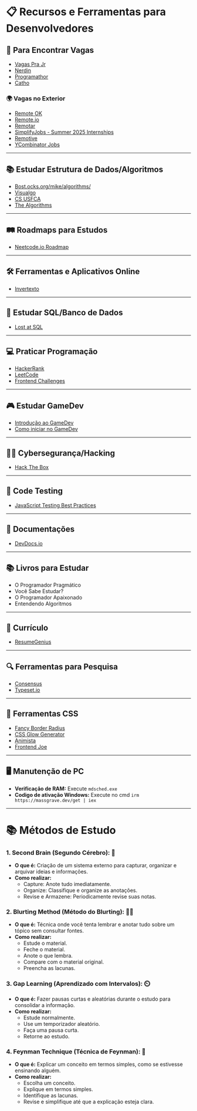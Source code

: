 # 📋 Recursos e Ferramentas para Desenvolvedores

## 🔎 Para Encontrar Vagas
- [Vagas Pra Jr](https://vagasprajr.com)
- [Nerdin](https://nerdin.com.br)
- [Programathor](https://programathor.com.br)
- [Catho](https://catho.com.br)

### 🌍 Vagas no Exterior
- [Remote OK](https://remoteok.com)
- [Remote.io](https://remote.io)
- [Remotar](https://remotar.com.br)
- [SimplifyJobs - Summer 2025 Internships](https://github.com/SimplifyJobs/Summer2025-Internships)
- [Remotive](https://remotive.com)
- [YCombinator Jobs](https://www.ycombinator.com/jobs)

---

## 📚 Estudar Estrutura de Dados/Algoritmos
- [Bost.ocks.org/mike/algorithms/](https://bost.ocks.org/mike/algorithms/)
- [Visualgo](https://visualgo.net)
- [CS USFCA](https://www.cs.usfca.edu/)
- [The Algorithms](https://the-algorithms.com/pt)

---

## 🛤️ Roadmaps para Estudos
- [Neetcode.io Roadmap](https://neetcode.io/roadmap)

---

## 🛠 Ferramentas e Aplicativos Online
- [Invertexto](https://www.invertexto.com)

---

## 💾 Estudar SQL/Banco de Dados
- [Lost at SQL](https://lost-at-sql.therobinlord.com/)

---

## 💻 Praticar Programação
- [HackerRank](https://www.hackerrank.com)
- [LeetCode](https://leetcode.com)
- [Frontend Challenges](https://github.com/felipefialho/frontend-challenges/blob/main/readme.md)

---

## 🎮 Estudar GameDev
- [Introdução ao GameDev](https://www.youtube.com/watch?v=rJZyPdYIbZI)
- [Como iniciar no GameDev](https://www.youtube.com/watch?v=eANjGomWZp4)

---

## 🕵️‍♂️ Cybersegurança/Hacking
- [Hack The Box](https://www.hackthebox.com)

---

## 🧪 Code Testing
- [JavaScript Testing Best Practices](https://github.com/goldbergyoni/javascript-testing-best-practices/blob/master/readme-pt-br.md)

---

## 📄 Documentações
- [DevDocs.io](https://devdocs.io/)

---

## 📚 Livros para Estudar
- O Programador Pragmático
- Você Sabe Estudar?
- O Programador Apaixonado
- Entendendo Algoritmos

---

## 📝 Currículo
- [ResumeGenius](https://resumegenius.com)

---

## 🔍 Ferramentas para Pesquisa
- [Consensus](https://www.consensus.app/)
- [Typeset.io](https://typeset.io)

---

## 🔧 Ferramentas CSS
- [Fancy Border Radius](https://9elements.github.io/fancy-border-radius)
- [CSS Glow Generator](https://cssbud.com/css-generator/css-glow-generator)
- [Animista](https://animista.net)
- [Frontend Joe](https://github.com/frontend-joe)

---

## 🖥️ Manutenção de PC
- **Verificação de RAM:** Execute `mdsched.exe`
- **Codigo de ativação Windows:** Execute no cmd `irm https://massgrave.dev/get | iex`

---

# 📚 Métodos de Estudo

### 1. **Second Brain (Segundo Cérebro): 🧠**
- **O que é:** Criação de um sistema externo para capturar, organizar e arquivar ideias e informações.
- **Como realizar:**
  - Capture: Anote tudo imediatamente.
  - Organize: Classifique e organize as anotações.
  - Revise e Armazene: Periodicamente revise suas notas.

### 2. **Blurting Method (Método do Blurting): ✍🏼**
- **O que é:** Técnica onde você tenta lembrar e anotar tudo sobre um tópico sem consultar fontes.
- **Como realizar:**
  - Estude o material.
  - Feche o material.
  - Anote o que lembra.
  - Compare com o material original.
  - Preencha as lacunas.

### 3. **Gap Learning (Aprendizado com Intervalos): ⏲️**
- **O que é:** Fazer pausas curtas e aleatórias durante o estudo para consolidar a informação.
- **Como realizar:**
  - Estude normalmente.
  - Use um temporizador aleatório.
  - Faça uma pausa curta.
  - Retorne ao estudo.

### 4. **Feynman Technique (Técnica de Feynman): 📣**
- **O que é:** Explicar um conceito em termos simples, como se estivesse ensinando alguém.
- **Como realizar:**
  - Escolha um conceito.
  - Explique em termos simples.
  - Identifique as lacunas.
  - Revise e simplifique até que a explicação esteja clara.
